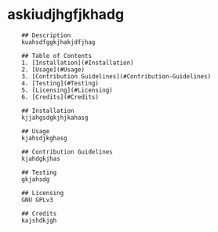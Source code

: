 # askiudjhgfjkhadg

        ## Description
        kuahsdfggkjhakjdfjhag
        
        ## Table of Contents
        1. [Installation](#Installation)
        2. [Usage](#Usage)
        3. [Contribution Guidelines](#Contribution-Guidelines)
        4. [Testing](#Testing)
        5. [Licensing](#Licensing)
        6. [Credits](#Credits)
        
        ## Installation
        kjjahgsdgkjhjkahasg
        
        ## Usage
        kjahsdjkghasg
        
        ## Contribution Guidelines
        kjahdgkjhas
        
        ## Testing
        gkjahsdg
        
        ## Licensing
        GNU GPLv3
        
        ## Credits
        kajshdkjgh